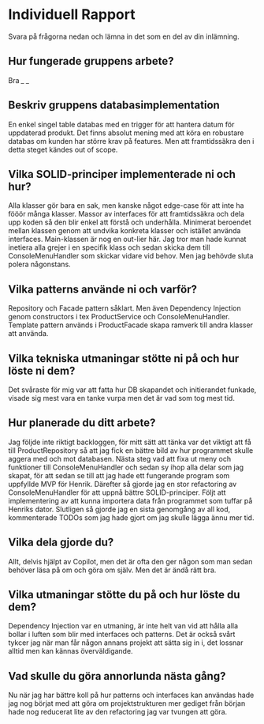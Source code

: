 # Individuell Rapport

Svara på frågorna nedan och lämna in det som en del av din inlämning.

## Hur fungerade gruppens arbete?
Bra *_* *_*
## Beskriv gruppens databasimplementation
En enkel singel table databas med en trigger för att hantera datum för uppdaterad produkt.
Det finns absolut mening med att köra en robustare databas om kunden har större krav på features. Men att framtidssäkra
den i detta steget kändes out of scope.
## Vilka SOLID-principer implementerade ni och hur?
Alla klasser gör bara en sak, men kanske något edge-case för att inte ha fööör många klasser.
Massor av interfaces för att framtidssäkra och dela upp koden så den blir enkel att förstå och underhålla.
Minimerat beroendet mellan klassen genom att undvika konkreta klasser och istället använda interfaces.
Main-klassen är nog en out-lier här. Jag tror man hade kunnat inetiera alla grejer i en specifik klass och sedan skicka dem till
ConsoleMenuHandler som skickar vidare vid behov. Men jag behövde sluta polera någonstans.
## Vilka patterns använde ni och varför?
Repository och Facade pattern såklart. Men även Dependency Injection genom constructors i tex ProductService och ConsoleMenuHandler.
Template pattern används i ProductFacade skapa ramverk till andra klasser att använda.
## Vilka tekniska utmaningar stötte ni på och hur löste ni dem?
Det svåraste för mig var att fatta hur DB skapandet och initierandet funkade, visade sig mest vara en tanke vurpa men det är vad som tog mest tid.
## Hur planerade du ditt arbete?
Jag följde inte riktigt backloggen, för mitt sätt att tänka var det viktigt att få till ProductRepository så att jag fick en bättre bild av
hur programmet skulle aggera med och mot databasen. 
Nästa steg vad att fixa ut meny och funktioner till ConsoleMenuHandler och sedan sy ihop alla delar som jag skapat, för att sedan se till att jag
hade ett fungerande program som uppfyllde MVP för Henrik.
Därefter så gjorde jag en stor refactoring av ConsoleMenuHandler för att uppnå bättre SOLID-principer. Följt att implementering av att kunna importera
data från programmet som tuffar på Henriks dator.
Slutligen så gjorde jag en sista genomgång av all kod, kommenterade TODOs som jag hade gjort om jag skulle lägga ännu mer tid.
## Vilka dela gjorde du?
Allt, delvis hjälpt av Copilot, men det är ofta den ger någon som man sedan behöver läsa på om och göra om själv. Men det är ändå rätt bra.
## Vilka utmaningar stötte du på och hur löste du dem?
Dependency Injection var en utmaning, är inte helt van vid att hålla alla bollar i luften som blir med interfaces och patterns. Det är också
svårt tykcer jag när man får någon annans projekt att sätta sig in i, det lossnar alltid men kan kännas överväldigande.
## Vad skulle du göra annorlunda nästa gång?
Nu när jag har bättre koll på hur patterns och interfaces kan användas hade jag nog börjat med att göra om projektstrukturen mer gediget från
början hade nog reducerat lite av den refactoring jag var tvungen att göra.